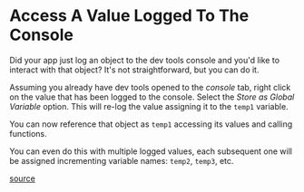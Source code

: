 # Access A Value Logged To The Console

Did your app just log an object to the dev tools console and you'd like to
interact with that object? It's not straightforward, but you can do it.

Assuming you already have dev tools opened to the _console_ tab, right click
on the value that has been logged to the console. Select the _Store as
Global Variable_ option. This will re-log the value assigning it to the
`temp1` variable.

You can now reference that object as `temp1` accessing its values and
calling functions.

You can even do this with multiple logged values, each subsequent one will
be assigned incrementing variable names: `temp2`, `temp3`, etc.

[source](https://stackoverflow.com/questions/15895579/access-last-logged-value-in-chrome-console)
